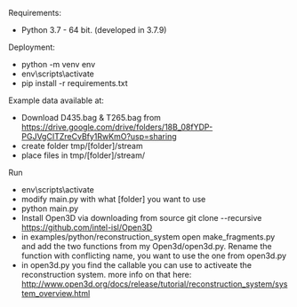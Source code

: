 Requirements: 
- Python 3.7 - 64 bit. (developed in 3.7.9) 

Deployment:
- python -m venv env
- env\scripts\activate
- pip install -r requirements.txt

Example data available at: 
- Download D435.bag & T265.bag from https://drive.google.com/drive/folders/18B_08fYDP-PGJVgCITZreCvBfy1RwKmO?usp=sharing
- create folder tmp/[folder]/stream
- place files in tmp/[folder]/stream/

Run
- env\scripts\activate
- modify main.py with what [folder] you want to use
- python main.py
- Install Open3D via downloading from source git clone --recursive https://github.com/intel-isl/Open3D
- in examples/python/reconstruction_system open make_fragments.py and add the two functions from my Open3d/open3d.py. Rename the function with conflicting name, you want to use the one from open3d.py
- in open3d.py you find the callable you can use to activeate the reconstruction system. more info on that here: http://www.open3d.org/docs/release/tutorial/reconstruction_system/system_overview.html


